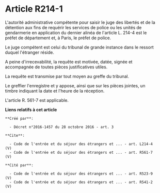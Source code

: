 # Article R214-1

L'autorité administrative compétente pour saisir le juge des libertés et de la détention aux fins de requérir les services de
police ou les unités de gendarmerie en application du dernier alinéa de l'article L. 214-4 est le préfet de département et, à
Paris, le préfet de police. 

Le juge compétent est celui du tribunal de grande instance dans le ressort duquel l'étranger réside. 

A peine d'irrecevabilité, la requête est motivée, datée, signée et accompagnée de toutes pièces justificatives utiles. 

La requête est transmise par tout moyen au greffe du tribunal. 

Le greffier l'enregistre et y appose, ainsi que sur les pièces jointes, un timbre indiquant la date et l'heure de la
réception. 

L'article R. 561-7 est applicable.

**Liens relatifs à cet article**

	**Créé par**:

	  - Décret n°2016-1457 du 28 octobre 2016 - art. 3

	**Cite**:

	  - Code de l'entrée et du séjour des étrangers et ... - art. L214-4 (V)
	  - Code de l'entrée et du séjour des étrangers et ... - art. R561-7 (V)

	**Cité par**:

	  - Code de l'entrée et du séjour des étrangers et ... - art. R523-9 (V)
	  - Code de l'entrée et du séjour des étrangers et ... - art. R541-2 (V)
